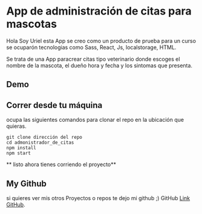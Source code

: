 # App de administración de citas para mascotas

Hola Soy Uriel esta App se creo como un producto de prueba para un curso se ocuparón tecnologias como Sass, React, Js, localstorage, HTML.

Se trata de una App paracrear citas tipo veterinario donde escoges el nombre de la mascota, el dueño hora y fecha y los sintomas que presenta.

## Demo

## Correr desde tu máquina

ocupa las siguientes comandos para clonar el repo en la ubicación que quieras.

```
git clone dirección del repo
cd admonistrador_de_citas
npm install
npm start
```

** listo ahora tienes corriendo el proyecto**

## My Github

si quieres ver mis otros Proyectos o repos te dejo mi github ;)
GitHub [Link GitHub](https://github.com/UrielBm).
